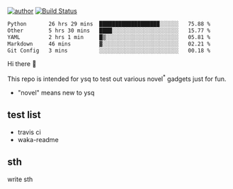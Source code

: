 [![author](https://img.shields.io/badge/author-ysq-green)](https://github.com/Yang-Shiqin)
[![Build Status](https://app.travis-ci.com/Yang-Shiqin/testall.svg?branch=main)](https://app.travis-ci.com/Yang-Shiqin/testall)

<!--START_SECTION:waka-->

```txt
Python       26 hrs 29 mins  ███████████████████░░░░░░   75.88 %
Other        5 hrs 30 mins   ████░░░░░░░░░░░░░░░░░░░░░   15.77 %
YAML         2 hrs 1 min     █▒░░░░░░░░░░░░░░░░░░░░░░░   05.81 %
Markdown     46 mins         ▓░░░░░░░░░░░░░░░░░░░░░░░░   02.21 %
Git Config   3 mins          ░░░░░░░░░░░░░░░░░░░░░░░░░   00.18 %
```

<!--END_SECTION:waka-->

Hi there 👋

This repo is intended for ysq to test out various novel<sup>*</sup> gadgets just for fun.

- "novel" means new to ysq

## test list
- travis ci
- waka-readme


## sth
write sth

